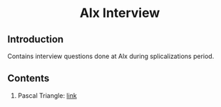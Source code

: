 <div align=center>
<h1>Alx Interview</h1>
</div>

## Introduction
Contains interview questions done at Alx during splicalizations period.

## Contents
1. Pascal Triangle: <a href="https://github.com/bugemarvin/alx-interview/tree/master/0x00-pascal_triangle" target=_blank>link</a>
